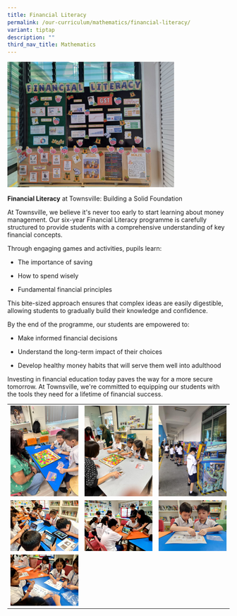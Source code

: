 ```yaml
---
title: Financial Literacy
permalink: /our-curriculum/mathematics/financial-literacy/
variant: tiptap
description: ""
third_nav_title: Mathematics
---
```

<div class="isomer-image-wrapper">
<img style="width: 75%;" height="auto" width="100%" alt="" src="/images/Maths/Financial Literacy/Financial_Literacy_Display.jpg">
</div>
<p><strong>Financial Literacy</strong> at Townsville: Building a Solid Foundation</p>
<p>At Townsville, we believe it's never too early to start learning about
money management. Our six-year Financial Literacy programme is carefully
structured to provide students with a comprehensive understanding of key
financial concepts.</p>
<p>Through engaging games and activities, pupils learn:</p>
<ul data-tight="true" class="tight">
<li>
<p>The importance of saving</p>
</li>
<li>
<p>How to spend wisely</p>
</li>
<li>
<p>Fundamental financial principles</p>
</li>
</ul>
<p>This bite-sized approach ensures that complex ideas are easily digestible,
allowing students to gradually build their knowledge and confidence.</p>
<p>By the end of the programme, our students are empowered to:</p>
<ul data-tight="true" class="tight">
<li>
<p>Make informed financial decisions</p>
</li>
<li>
<p>Understand the long-term impact of their choices</p>
</li>
<li>
<p>Develop healthy money habits that will serve them well into adulthood</p>
</li>
</ul>
<p>Investing in financial education today paves the way for a more secure
tomorrow. At Townsville, we're committed to equipping our students with
the tools they need for a lifetime of financial success.</p>
<table style="minWidth: 75px">
<colgroup>
<col>
<col>
<col>
</colgroup>
<tbody>
<tr>
<th rowspan="1" colspan="1">
<div class="isomer-image-wrapper">
<img style="width: 100%" height="auto" width="100%" alt="" src="/images/Maths/Financial Literacy/FLphotos__4_.jpg">
</div>
</th>
<th rowspan="1" colspan="1">
<div class="isomer-image-wrapper">
<img style="width: 100%" height="auto" width="100%" alt="" src="/images/Maths/Financial Literacy/FLphotos__2_.jpg">
</div>
</th>
<th rowspan="1" colspan="1">
<div class="isomer-image-wrapper">
<img style="width: 100%" height="auto" width="100%" alt="" src="/images/Maths/Financial Literacy/FLphotos__3_.jpg">
</div>
</th>
</tr>
<tr>
<td rowspan="1" colspan="1">
<div class="isomer-image-wrapper">
<img style="width: 100%" height="auto" width="100%" alt="" src="/images/Maths/Financial Literacy/FLphotos__1_.jpg">
</div>
</td>
<td rowspan="1" colspan="1">
<div class="isomer-image-wrapper">
<img style="width: 100%" height="auto" width="100%" alt="" src="/images/Maths/Financial Literacy/FLphotos__5_.jpg">
</div>
</td>
<td rowspan="1" colspan="1">
<div class="isomer-image-wrapper">
<img style="width: 100%" height="auto" width="100%" alt="" src="/images/Maths/Financial Literacy/FLphotos__7_.jpg">
</div>
</td>
</tr>
<tr>
<td rowspan="1" colspan="1">
<div class="isomer-image-wrapper">
<img style="width: 100%" height="auto" width="100%" alt="" src="/images/Maths/Financial Literacy/FLphotos__6_.jpg">
</div>
</td>
<td rowspan="1" colspan="1">
<p></p>
</td>
<td rowspan="1" colspan="1">
<p></p>
</td>
</tr>
</tbody>
</table>
<p></p>